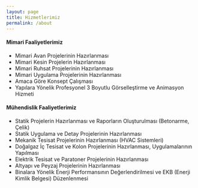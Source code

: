 ```yaml
---
layout: page
title: Hizmetlerimiz
permalink: /about
---
```


#### Mimari Faaliyetlerimiz
- Mimari Avan Projelerinin Hazırlanması
- Mimari Kesin Projelerin Hazırlanması
- Mimari Ruhsat Projelerinin Hazırlanması
- Mimari Uygulama Projelerinin Hazırlanması
- Amaca Göre Konsept Çalışması
- Yapılara Yönelik Profesyonel 3 Boyutlu Görselleştirme ve Animasyon Hizmeti


#### Mühendislik Faaliyetlerimiz
- Statik Projelerin Hazırlanması ve Raporların Oluşturulması (Betonarme, Çelik)
- Statik Uygulama ve Detay Projelerinin Hazırlanması
- Mekanik Tesisat Projelerinin Hazırlanması (HVAC Sistemleri)
- Doğalgaz İç Tesisat ve Kolon Projelerinin Hazırlanması, Uygulamalarının Yapılması
- Elektrik Tesisat ve Paratoner Projelerinin Hazırlanması
- Altyapı ve Peyzaj Projelerinin Hazırlanması
- Binalara Yönelik Enerji Performansının Değerlendirilmesi ve EKB (Enerji Kimlik Belgesi) Düzenlenmesi